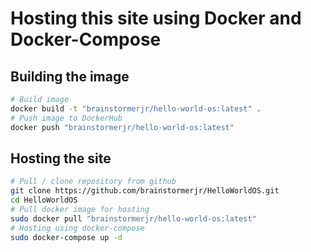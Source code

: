 # Hosting this site using Docker and Docker-Compose
## Building the image
```Bash
# Build image
docker build -t "brainstormerjr/hello-world-os:latest" .
# Push image to DockerHub
docker push "brainstormerjr/hello-world-os:latest"
```

## Hosting the site
```Bash
# Pull / clone repository from github
git clone https://github.com/brainstormerjr/HelloWorldOS.git
cd HelloWorldOS
# Pull docker image for hosting
sudo docker pull "brainstormerjr/hello-world-os:latest"
# Hosting using docker-compose
sudo docker-compose up -d
```
